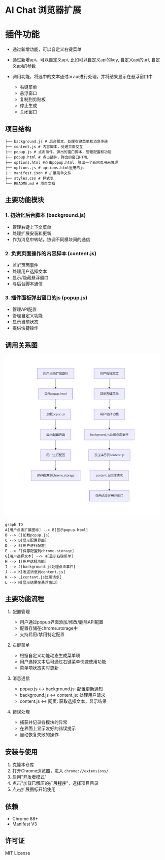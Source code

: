 # AI Chat 浏览器扩展
# 插件功能
- 通过新增功能，可以自定义右键菜单
- 通过新增api，可以自定义api, 比如可以自定义api的key, 自定义api的url, 自定义api的参数
- 调用功能，将选中的文本通过ai api进行处理，并将结果显示在悬浮窗口中

   - 右键菜单
   - 悬浮窗口
   - 复制到剪贴板
   - 停止生成
   - 关闭窗口


## 项目结构
```
├── background.js # 后台脚本，处理右键菜单和消息传递
├── content.js # 内容脚本，处理页面交互
├── popup.js # 点击插件，弹出的窗口脚本，管理配置和功能
├── popup.html # 点击插件，弹出的窗口HTML
├── options.html #点击popup.html，弹出一个新网页用来管理
├── options.js # options.html里用的js
├── manifest.json # 扩展清单文件
├── styles.css # 样式表
└── README.md # 项目文档
```


## 主要功能模块

### 1. 初始化后台脚本 (background.js)
- 管理右键上下文菜单
- 处理扩展安装和更新
- 作为消息中转站，协调不同模块间的通信

### 2. 负责页面操作的内容脚本 (content.js)
- 监听页面事件
- 处理用户选择文本
- 显示/隐藏悬浮窗口
- 与后台脚本通信

### 3. 插件面板弹出窗口的js (popup.js)
- 管理API配置
- 管理自定义功能
- 显示当前状态
- 提供快捷操作

## 调用关系图
![alt text](image.png)
```mermaid
graph TD
A[用户点击扩展图标] --> B[显示popup.html]
B --> C[加载popup.js]
C --> D[显示配置界面]
D --> E[用户进行配置]
E --> F[保存配置到chrome.storage]
G[用户选择文本] --> H[显示右键菜单]
H --> I[用户选择功能]
I --> J[background.js处理点击事件]
J --> K[发送消息到content.js]
K --> L[content.js处理请求]
L --> M[显示结果在悬浮窗口]
```
## 主要功能流程

1. 配置管理
   - 用户通过popup界面添加/修改/删除API配置
   - 配置存储在chrome.storage中
   - 支持启用/禁用特定配置

2. 右键菜单
   - 根据自定义功能动态生成菜单项
   - 用户选择文本后可通过右键菜单快速使用功能
   - 菜单项状态实时更新

3. 消息通信
   - popup.js <-> background.js: 配置更新通知
   - background.js <-> content.js: 处理用户请求
   - content.js <-> 网页: 获取选择文本，显示结果

4. 错误处理
   - 捕获并记录各模块的异常
   - 在界面上显示友好的错误提示
   - 自动恢复失败的操作

## 安装与使用

1. 克隆本仓库
2. 打开Chrome浏览器，进入 `chrome://extensions/`
3. 启用"开发者模式"
4. 点击"加载已解压的扩展程序"，选择项目目录
5. 点击扩展图标开始使用

## 依赖

- Chrome 88+
- Manifest V3

## 许可证

MIT License
